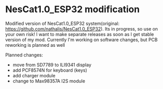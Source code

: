 # NesCat1.0_ESP32 modification
Modified version of NesCat1.0_ESP32 system(original: https://github.com/nathalis/NesCat1.0_ESP32). Its in progress, so use on your own risk! I want to make separate releases as soon as I get stable version of my mod.
Currently I'm working on software changes, but PCB reworking is planned as well

Planned changes:
 - move from SD7789 to ILI9341 display
 - add PCF8574N for keyboard (keys)
 - add charger module
 - change to Max98357A I2S module

